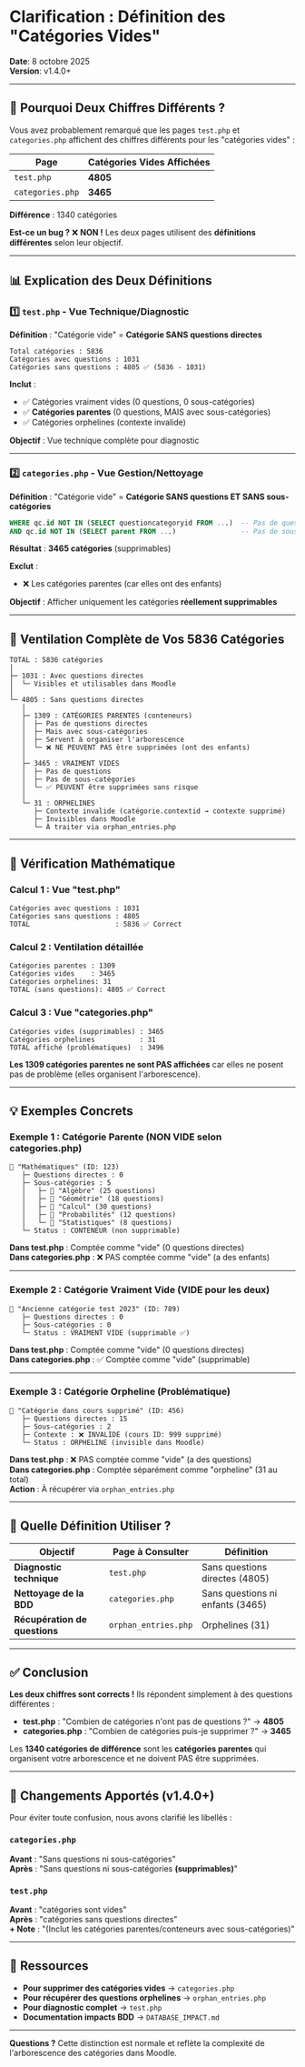 # Clarification : Définition des "Catégories Vides"

**Date**: 8 octobre 2025  
**Version**: v1.4.0+  

---

## 🎯 Pourquoi Deux Chiffres Différents ?

Vous avez probablement remarqué que les pages `test.php` et `categories.php` affichent des chiffres différents pour les "catégories vides" :

| Page | Catégories Vides Affichées |
|------|---------------------------|
| `test.php` | **4805** |
| `categories.php` | **3465** |

**Différence** : 1340 catégories

**Est-ce un bug ?** ❌ **NON !** Les deux pages utilisent des **définitions différentes** selon leur objectif.

---

## 📊 Explication des Deux Définitions

### 1️⃣ `test.php` - Vue Technique/Diagnostic

**Définition** : "Catégorie vide" = **Catégorie SANS questions directes**

```
Total catégories : 5836
Catégories avec questions : 1031
Catégories sans questions : 4805 ✅ (5836 - 1031)
```

**Inclut** :
- ✅ Catégories vraiment vides (0 questions, 0 sous-catégories)
- ✅ **Catégories parentes** (0 questions, MAIS avec sous-catégories)
- ✅ Catégories orphelines (contexte invalide)

**Objectif** : Vue technique complète pour diagnostic

---

### 2️⃣ `categories.php` - Vue Gestion/Nettoyage

**Définition** : "Catégorie vide" = **Catégorie SANS questions ET SANS sous-catégories**

```sql
WHERE qc.id NOT IN (SELECT questioncategoryid FROM ...)  -- Pas de questions
AND qc.id NOT IN (SELECT parent FROM ...)                -- Pas de sous-catégories
```

**Résultat** : **3465 catégories** (supprimables)

**Exclut** :
- ❌ Les catégories parentes (car elles ont des enfants)

**Objectif** : Afficher uniquement les catégories **réellement supprimables**

---

## 🧮 Ventilation Complète de Vos 5836 Catégories

```
TOTAL : 5836 catégories
│
├─ 1031 : Avec questions directes
│  └─ Visibles et utilisables dans Moodle
│
└─ 4805 : Sans questions directes
   │
   ├─ 1309 : CATÉGORIES PARENTES (conteneurs)
   │  ├─ Pas de questions directes
   │  ├─ Mais avec sous-catégories
   │  ├─ Servent à organiser l'arborescence
   │  └─ ❌ NE PEUVENT PAS être supprimées (ont des enfants)
   │
   ├─ 3465 : VRAIMENT VIDES
   │  ├─ Pas de questions
   │  ├─ Pas de sous-catégories
   │  └─ ✅ PEUVENT être supprimées sans risque
   │
   └─ 31 : ORPHELINES
      ├─ Contexte invalide (catégorie.contextid → contexte supprimé)
      ├─ Invisibles dans Moodle
      └─ À traiter via orphan_entries.php
```

---

## 🔢 Vérification Mathématique

### Calcul 1 : Vue "test.php"
```
Catégories avec questions : 1031
Catégories sans questions : 4805
TOTAL                     : 5836 ✅ Correct
```

### Calcul 2 : Ventilation détaillée
```
Catégories parentes : 1309
Catégories vides    : 3465
Catégories orphelines: 31
TOTAL (sans questions): 4805 ✅ Correct
```

### Calcul 3 : Vue "categories.php"
```
Catégories vides (supprimables) : 3465
Catégories orphelines           : 31
TOTAL affiché (problématiques)  : 3496
```

**Les 1309 catégories parentes ne sont PAS affichées** car elles ne posent pas de problème (elles organisent l'arborescence).

---

## 💡 Exemples Concrets

### Exemple 1 : Catégorie Parente (NON VIDE selon categories.php)

```
📂 "Mathématiques" (ID: 123)
   ├─ Questions directes : 0
   ├─ Sous-catégories : 5
   │   ├─ 📂 "Algèbre" (25 questions)
   │   ├─ 📂 "Géométrie" (18 questions)
   │   ├─ 📂 "Calcul" (30 questions)
   │   ├─ 📂 "Probabilités" (12 questions)
   │   └─ 📂 "Statistiques" (8 questions)
   └─ Status : CONTENEUR (non supprimable)
```

**Dans test.php** : Comptée comme "vide" (0 questions directes)  
**Dans categories.php** : ❌ PAS comptée comme "vide" (a des enfants)

---

### Exemple 2 : Catégorie Vraiment Vide (VIDE pour les deux)

```
📂 "Ancienne catégorie test 2023" (ID: 789)
   ├─ Questions directes : 0
   ├─ Sous-catégories : 0
   └─ Status : VRAIMENT VIDE (supprimable ✅)
```

**Dans test.php** : Comptée comme "vide" (0 questions directes)  
**Dans categories.php** : ✅ Comptée comme "vide" (supprimable)

---

### Exemple 3 : Catégorie Orpheline (Problématique)

```
📂 "Catégorie dans cours supprimé" (ID: 456)
   ├─ Questions directes : 15
   ├─ Sous-catégories : 2
   ├─ Contexte : ❌ INVALIDE (cours ID: 999 supprimé)
   └─ Status : ORPHELINE (invisible dans Moodle)
```

**Dans test.php** : ❌ PAS comptée comme "vide" (a des questions)  
**Dans categories.php** : Comptée séparément comme "orpheline" (31 au total)  
**Action** : À récupérer via `orphan_entries.php`

---

## 🎯 Quelle Définition Utiliser ?

| Objectif | Page à Consulter | Définition |
|----------|------------------|------------|
| **Diagnostic technique** | `test.php` | Sans questions directes (4805) |
| **Nettoyage de la BDD** | `categories.php` | Sans questions ni enfants (3465) |
| **Récupération de questions** | `orphan_entries.php` | Orphelines (31) |

---

## ✅ Conclusion

**Les deux chiffres sont corrects !** Ils répondent simplement à des questions différentes :

- **test.php** : "Combien de catégories n'ont pas de questions ?" → **4805**
- **categories.php** : "Combien de catégories puis-je supprimer ?" → **3465**

Les **1340 catégories de différence** sont les **catégories parentes** qui organisent votre arborescence et ne doivent PAS être supprimées.

---

## 📝 Changements Apportés (v1.4.0+)

Pour éviter toute confusion, nous avons clarifié les libellés :

### `categories.php`
**Avant** : "Sans questions ni sous-catégories"  
**Après** : "Sans questions ni sous-catégories **(supprimables)**"

### `test.php`
**Avant** : "catégories sont vides"  
**Après** : "catégories sans questions directes"  
**+ Note** : "(Inclut les catégories parentes/conteneurs avec sous-catégories)"

---

## 🔗 Ressources

- **Pour supprimer des catégories vides** → `categories.php`
- **Pour récupérer des questions orphelines** → `orphan_entries.php`
- **Pour diagnostic complet** → `test.php`
- **Documentation impacts BDD** → `DATABASE_IMPACT.md`

---

**Questions ?** Cette distinction est normale et reflète la complexité de l'arborescence des catégories dans Moodle.

